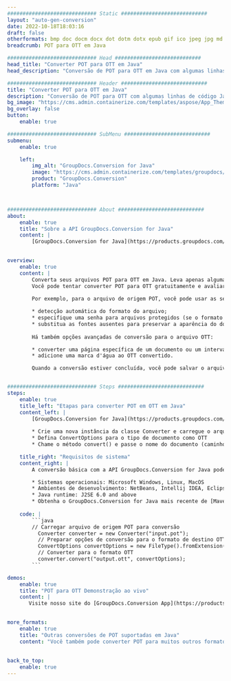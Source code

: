 ```yaml
---
############################# Static ############################
layout: "auto-gen-conversion"
date: 2022-10-18T18:03:16
draft: false
otherformats: bmp doc docm docx dot dotm dotx epub gif ico jpeg jpg md odt ott pdf png psd rtf tex tif tiff txt xps
breadcrumb: POT para OTT em Java

############################# Head ############################
head_title: "Converter POT para OTT em Java"
head_description: "Conversão de POT para OTT em Java com algumas linhas de código. Converta mais de 160 formatos de arquivo usando a API de conversão de documentos do GroupDocs para Java"

############################# Header ############################
title: "Converter POT para OTT em Java"
description: "Conversão de POT para OTT com algumas linhas de código Java"
bg_image: "https://cms.admin.containerize.com/templates/aspose/App_Themes/V3/images/bg/header1.png"
bg_overlay: false
button:
    enable: true

############################# SubMenu ############################
submenu:
    enable: true

    left:
        img_alt: "GroupDocs.Conversion for Java"
        image: "https://cms.admin.containerize.com/templates/groupdocs/images/product-logos/90x90-noborder/groupdocs-conversion-java.png"
        product: "GroupDocs.Conversion"
        platform: "Java"



############################# About ############################
about:
    enable: true
    title: "Sobre a API GroupDocs.Conversion for Java"
    content: |
        [GroupDocs.Conversion for Java](https://products.groupdocs.com/conversion/java/) é uma API avançada de conversão de formato de arquivo para conversão entre formatos populares de imagem e documento, como Microsoft Office, OpenDocument, PDF, HTML, e-mail, CAD. e muito mais com apenas algumas linhas de código. A API nativa detecta automaticamente os formatos dos documentos originais e oferece muitas opções para personalizar os documentos convertidos. Juntamente com a função de extrair informações de um documento, ele também suporta o armazenamento em cache dos resultados da conversão para o disco local por padrão. No entanto, qualquer tipo de armazenamento em cache pode ser suportado pela implementação das interfaces apropriadas - Amazon S3, Dropbox, Google Drive, Windows Azure, Reddis ou quaisquer outras.
    

overview:
    enable: true
    content: |
        Converta seus arquivos POT para OTT em Java. Leva apenas algumas linhas de código Java em qualquer plataforma de sua escolha, como Windows, Linux, macOS.
        Você pode tentar converter POT para OTT gratuitamente e avaliar a qualidade dos resultados da conversão. Junto com scripts de conversão de arquivo simples, você pode tentar opções mais sofisticadas para carregar o arquivo de origem POT e armazenar a saída OTT. 
        
        Por exemplo, para o arquivo de origem POT, você pode usar as seguintes opções de carregamento:

        * detecção automática do formato do arquivo;
        * especifique uma senha para arquivos protegidos (se o formato de arquivo for compatível);
        * substitua as fontes ausentes para preservar a aparência do documento.
        
        Há também opções avançadas de conversão para o arquivo OTT:

        * converter uma página específica de um documento ou um intervalo de páginas;
        * adicione uma marca d'água ao OTT convertido.

        Quando a conversão estiver concluída, você pode salvar o arquivo OTT no caminho do arquivo local ou em qualquer armazenamento de terceiros, como FTP, Amazon S3, Google Drive, Dropbox etc. Observe - para converter POT para OTT, você não precisa instalar nenhum software adicional, como MS Office, Open Office, Adobe Acrobat Reader etc.


############################# Steps ############################
steps:
    enable: true
    title_left: "Etapas para converter POT em OTT em Java"
    content_left: |
        [GroupDocs.Conversion for Java](https://products.groupdocs.com/conversion/java/) permite que os desenvolvedores convertam facilmente o arquivo POT para OTT com algumas linhas de código.
        
        * Crie uma nova instância da classe Converter e carregue o arquivo POT com o caminho completo
        * Defina ConvertOptions para o tipo de documento como OTT
        * Chame o método convert() e passe o nome do documento (caminho completo) e formato (OTT) como parâmetro

    title_right: "Requisitos de sistema"
    content_right: |
        A conversão básica com a API GroupDocs.Conversion for Java pode ser feita com apenas algumas linhas de código. Nossas APIs são suportadas em todas as principais plataformas e sistemas operacionais. Antes de executar o código abaixo, certifique-se de ter os seguintes pré-requisitos instalados em seu sistema.

        * Sistemas operacionais: Microsoft Windows, Linux, MacOS
        * Ambientes de desenvolvimento: NetBeans, Intellij IDEA, Eclipse, etc.
        * Java runtime: J2SE 6.0 and above
        * Obtenha o GroupDocs.Conversion for Java mais recente de [Maven](https://repository.groupdocs.com/webapp/#/artifacts/browse/tree/General/repo/com/groupdocs/groupdocs-conversion)
         
    code: |
        ```java    
        // Carregar arquivo de origem POT para conversão
          Converter converter = new Converter("input.pot");
          // Preparar opções de conversão para o formato de destino OTT
          ConvertOptions convertOptions = new FileType().fromExtension("ott").getConvertOptions();
          // Converter para o formato OTT
          converter.convert("output.ott", convertOptions);
        ```

demos:
    enable: true
    title: "POT para OTT Demonstração ao vivo"
    content: |
       Visite nosso site do [GroupDocs.Conversion App](https://products.groupdocs.app/conversion/family) e experimente a conversão de POT para OTT agora. A demonstração gratuita tem os seguintes benefícios
          

more_formats:
    enable: true
    title: "Outras conversões de POT suportadas em Java"
    content: "Você também pode converter POT para muitos outros formatos de arquivo. Por favor, veja a lista abaixo."
       
       
back_to_top:
    enable: true
---
```

